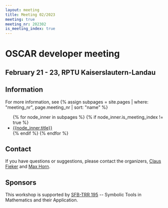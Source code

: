 ```yaml
---
layout: meeting
title: Meeting 02/2023
meeting: true
meeting_nr: 202302
is_meeting_index: true
---
```


# OSCAR developer meeting

## February 21 - 23, RPTU Kaiserslautern-Landau

## Information

For more information, see
{% assign subpages = site.pages | where: "meeting_nr", page.meeting_nr | sort: "name" %}
<ul>
{% for node_inner in subpages %}
    {% if node_inner.is_meeting_index != true %}
        <li>
            <a href="{{ node_inner.url | relative_url }}">{{node_inner.title}}</a>
        </li>
    {% endif %}
{% endfor %}
</ul>

## Contact

If you have questions or suggestions, please contact the organizers,
[Claus Fieker](mailto:fieker@mathematik.uni-kl.de) and
[Max Horn](mailto:mhorn@rptu.de).

## Sponsors

This workshop is supported by [SFB-TRR 195](https://www.computeralgebra.de/sfb/) -- Symbolic Tools in Mathematics and their Application.
